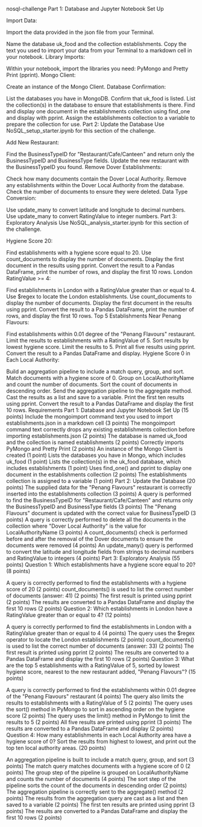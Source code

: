 nosql-challenge
Part 1: Database and Jupyter Notebook Set Up

Import Data:

Import the data provided in the json file from your Terminal.

Name the database uk_food and the collection establishments.
Copy the text you used to import your data from your Terminal to a markdown cell in your notebook.
Library Imports:

Within your notebook, import the libraries you need: PyMongo and Pretty Print (pprint).
Mongo Client:

Create an instance of the Mongo Client.
Database Confirmation:

List the databases you have in MongoDB. Confirm that uk_food is listed.
List the collection(s) in the database to ensure that establishments is there.
Find and display one document in the establishments collection using find_one and display with pprint.
Assign the establishments collection to a variable to prepare the collection for use.
Part 2: Update the Database
Use NoSQL_setup_starter.ipynb for this section of the challenge.

Add New Restaurant:

Find the BusinessTypeID for "Restaurant/Cafe/Canteen" and return only the BusinessTypeID and BusinessType fields.
Update the new restaurant with the BusinessTypeID you found.
Remove Dover Establishments:

Check how many documents contain the Dover Local Authority.
Remove any establishments within the Dover Local Authority from the database.
Check the number of documents to ensure they were deleted.
Data Type Conversion:

Use update_many to convert latitude and longitude to decimal numbers.
Use update_many to convert RatingValue to integer numbers.
Part 3: Exploratory Analysis
Use NoSQL_analysis_starter.ipynb for this section of the challenge.

Hygiene Score 20:

Find establishments with a hygiene score equal to 20.
Use count_documents to display the number of documents.
Display the first document in the results using pprint.
Convert the result to a Pandas DataFrame, print the number of rows, and display the first 10 rows.
London RatingValue >= 4:

Find establishments in London with a RatingValue greater than or equal to 4.
Use $regex to locate the London establishments.
Use count_documents to display the number of documents.
Display the first document in the results using pprint.
Convert the result to a Pandas DataFrame, print the number of rows, and display the first 10 rows.
Top 5 Establishments Near Penang Flavours:

Find establishments within 0.01 degree of the "Penang Flavours" restaurant.
Limit the results to establishments with a RatingValue of 5.
Sort results by lowest hygiene score.
Limit the results to 5.
Print all five results using pprint.
Convert the result to a Pandas DataFrame and display.
Hygiene Score 0 in Each Local Authority:

Build an aggregation pipeline to include a match query, group, and sort.
Match documents with a hygiene score of 0.
Group on LocalAuthorityName and count the number of documents.
Sort the count of documents in descending order.
Send the aggregation pipeline to the aggregate method.
Cast the results as a list and save to a variable.
Print the first ten results using pprint.
Convert the result to a Pandas DataFrame and display the first 10 rows.
Requirements
Part 1: Database and Jupyter Notebook Set Up (15 points)
Include the mongoimport command text you used to import establishments.json in a markdown cell (3 points)
The mongoimport command text correctly drops any existing establishments collection before importing establishments.json (2 points)
The database is named uk_food and the collection is named establishments (2 points)
Correctly imports PyMongo and Pretty Print (2 points)
An instance of the Mongo Client is created (1 point)
Lists the databases you have in Mongo, which includes uk_food (1 point)
Lists the collection(s) in the uk_food database, which includes establishments (1 point)
Uses find_one() and pprint to display one document in the establishments collection (2 points)
The establishments collection is assigned to a variable (1 point)
Part 2: Update the Database (20 points)
The supplied data for the "Penang Flavours" restaurant is correctly inserted into the establishments collection (3 points)
A query is performed to find the BusinessTypeID for "Restaurant/Cafe/Canteen" and returns only the BusinessTypeID and BusinessType fields (3 points)
The "Penang Flavours" document is updated with the correct value for BusinessTypeID (3 points)
A query is correctly performed to delete all the documents in the collection where "Dover Local Authority" is the value for LocalAuthorityName (3 points)
A count_documents() check is performed before and after the removal of the Dover documents to ensure the documents were removed (4 points)
An update_many() query is performed to convert the latitude and longitude fields from strings to decimal numbers and RatingValue to integers (4 points)
Part 3: Exploratory Analysis (55 points)
Question 1: Which establishments have a hygiene score equal to 20? (8 points)

A query is correctly performed to find the establishments with a hygiene score of 20 (2 points)
count_documents() is used to list the correct number of documents (answer: 41) (2 points)
The first result is printed using pprint (2 points)
The results are converted to a Pandas DataFrame and display the first 10 rows (2 points)
Question 2: Which establishments in London have a RatingValue greater than or equal to 4? (12 points)

A query is correctly performed to find the establishments in London with a RatingValue greater than or equal to 4 (4 points)
The query uses the $regex operator to locate the London establishments (2 points)
count_documents() is used to list the correct number of documents (answer: 33) (2 points)
The first result is printed using pprint (2 points)
The results are converted to a Pandas DataFrame and display the first 10 rows (2 points)
Question 3: What are the top 5 establishments with a RatingValue of 5, sorted by lowest hygiene score, nearest to the new restaurant added, "Penang Flavours"? (15 points)

A query is correctly performed to find the establishments within 0.01 degree of the "Penang Flavours" restaurant (4 points)
The query also limits the results to establishments with a RatingValue of 5 (2 points)
The query uses the sort() method in PyMongo to sort in ascending order on the hygiene score (2 points)
The query uses the limit() method in PyMongo to limit the results to 5 (2 points)
All five results are printed using pprint (3 points)
The results are converted to a Pandas DataFrame and display (2 points)
Question 4: How many establishments in each Local Authority area have a hygiene score of 0? Sort the results from highest to lowest, and print out the top ten local authority areas. (20 points)

An aggregation pipeline is built to include a match query, group, and sort (3 points)
The match query matches documents with a hygiene score of 0 (2 points)
The group step of the pipeline is grouped on LocalAuthorityName and counts the number of documents (4 points)
The sort step of the pipeline sorts the count of the documents in descending order (2 points)
The aggregation pipeline is correctly sent to the aggregate() method (2 points)
The results from the aggregation query are cast as a list and then saved to a variable (2 points)
The first ten results are printed using pprint (3 points)
The results are converted to a Pandas DataFrame and display the first 10 rows (2 points)